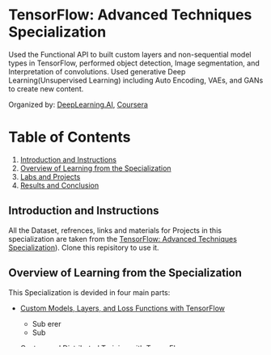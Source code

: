 # TensorFlow: Advanced Techniques Specialization

Used the Functional API to built custom layers and non-sequential model types in TensorFlow, performed object detection, Image segmentation, and Interpretation of convolutions. Used generative Deep Learning(Unsupervised Learning) including Auto Encoding, VAEs, and GANs to create new content.

Organized by: [DeepLearning.AI](https://www.deeplearning.ai/), [Coursera](https://coursera.org/)

# Table of Contents

1. [Introduction and Instructions](#my-first-title)
2. [Overview of Learning from the Specialization](#my-second-title)
3. [Labs and Projects](#my-third-title)
4. [Results and Conclusion](#my-fourth-title)
## Introduction and Instructions
All the Dataset, refrences, links and materials for Projects in this specialization are taken from the [TensorFlow: Advanced Techniques Specialization](https://www.coursera.org/specializations/tensorflow-advanced-techniques)). 
Clone this repisitory to use it. 

## Overview of Learning from the Specialization
This Specialization is devided in four main parts:
* [Custom Models, Layers, and Loss Functions with TensorFlow](https://www.coursera.org/learn/custom-models-layers-loss-functions-with-tensorflow?specialization=tensorflow-advanced-techniques)
  * Sub erer
  * Sub 
 
* [Custom and Distributed Training with TensorFlow](https://www.coursera.org/learn/custom-distributed-training-with-tensorflow?specialization=tensorflow-advanced-techniques)


* [Advanced Computer Vision with TensorFlow](https://www.coursera.org/learn/advanced-computer-vision-with-tensorflow?specialization=tensorflow-advanced-techniques)


* [Generative Deep Learning with TensorFlow](https://www.coursera.org/learn/generative-deep-learning-with-tensorflow?specialization=tensorflow-advanced-techniques)




## Labs and Projects




## Results and Conclusion
